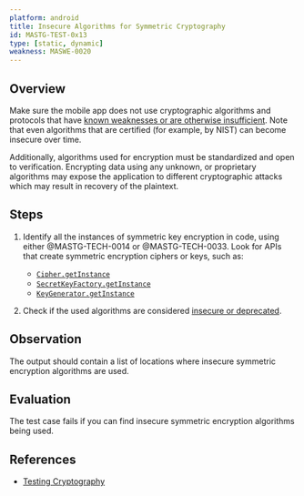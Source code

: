 ```yaml
---
platform: android
title: Insecure Algorithms for Symmetric Cryptography
id: MASTG-TEST-0x13
type: [static, dynamic]
weakness: MASWE-0020
---
```



## Overview

Make sure the mobile app does not use cryptographic algorithms and protocols that have [known weaknesses or are otherwise insufficient](../../../Document/0x04g-Testing-Cryptography.md#Identifying-Insecure-and/or-Deprecated-Cryptographic-Algorithms).
Note that even algorithms that are certified (for example, by NIST) can become insecure over time.

Additionally, algorithms used for encryption must be standardized and open to verification. Encrypting data using any unknown, or proprietary algorithms may expose the application to different cryptographic attacks which may result in recovery of the plaintext.

## Steps

1. Identify all the instances of symmetric key encryption in code, using either @MASTG-TECH-0014 or @MASTG-TECH-0033.
Look for APIs that create symmetric encryption ciphers or keys, such as:
    - [`Cipher.getInstance`](https://developer.android.com/reference/javax/crypto/Cipher#getInstance(java.lang.String))
    - [`SecretKeyFactory.getInstance`](https://developer.android.com/reference/javax/crypto/SecretKeyFactory#getInstance(java.lang.String))
    - [`KeyGenerator.getInstance`](https://developer.android.com/reference/javax/crypto/KeyGenerator#getInstance(java.lang.String))

1. Check if the used algorithms are considered [insecure or deprecated](../../../Document/0x04g-Testing-Cryptography.md#Identifying-Insecure-and/or-Deprecated-Cryptographic-Algorithms).

## Observation

The output should contain a list of locations where insecure symmetric encryption algorithms are used.

## Evaluation

The test case fails if you can find insecure symmetric encryption algorithms being used.

## References

- [Testing Cryptography](../../../Document/0x04g-Testing-Cryptography.md)
